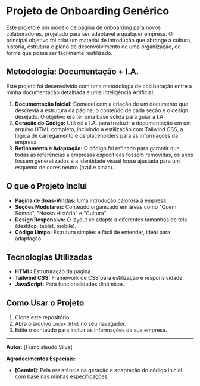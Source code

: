 # Projeto de Onboarding Genérico

Este projeto é um modelo de página de onboarding para novos colaboradores, projetado para ser adaptável a qualquer empresa. O principal objetivo foi criar um material de introdução que abrange a cultura, história, estrutura e plano de desenvolvimento de uma organização, de forma que possa ser facilmente reutilizado.

## Metodologia: Documentação + I.A.

Este projeto foi desenvolvido com uma metodologia de colaboração entre a minha documentação detalhada e uma Inteligência Artificial.

1.  **Documentação Inicial:** Comecei com a criação de um documento que descrevia a estrutura da página, o conteúdo de cada seção e o design desejado. O objetivo era ter uma base sólida para guiar a I.A.
2.  **Geração do Código:** Utilizei a I.A. para traduzir a documentação em um arquivo HTML completo, incluindo a estilização com Tailwind CSS, a lógica de carregamento e os placeholders para as informações da empresa.
3.  **Refinamento e Adaptação:** O código foi refinado para garantir que todas as referências a empresas específicas fossem removidas, os anos fossem generalizados e a identidade visual fosse ajustada para um esquema de cores neutro (azul e cinza).

## O que o Projeto Inclui

* **Página de Boas-Vindas:** Uma introdução calorosa à empresa.
* **Seções Modulares:** Conteúdo organizado em áreas como "Quem Somos", "Nossa História" e "Cultura".
* **Design Responsivo:** O layout se adapta a diferentes tamanhos de tela (desktop, tablet, mobile).
* **Código Limpo:** Estrutura simples e fácil de entender, ideal para adaptação.

## Tecnologias Utilizadas

* **HTML:** Estruturação da página.
* **Tailwind CSS:** Framework de CSS para estilização e responsividade.
* **JavaScript:** Para funcionalidades dinâmicas.

## Como Usar o Projeto

1.  Clone este repositório.
2.  Abra o arquivo `index.html` no seu navegador.
3.  Edite o conteúdo para incluir as informações da sua empresa.

---

**Autor:** [Francisleudo Silva]

**Agradecimentos Especiais:**

* **[Gemini]**: Pela assistência na geração e adaptação do código inicial com base nas minhas especificações.
